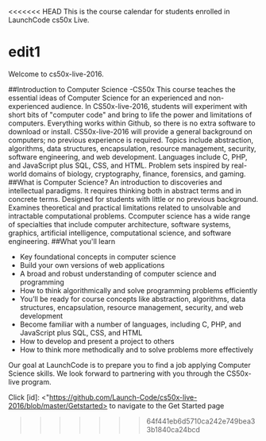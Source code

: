 <<<<<<< HEAD
This is the course calendar for students enrolled in LaunchCode cs50x Live.

edit1
=======
Welcome to cs50x-live-2016.  

##Introduction to Computer Science -CS50x
This course teaches the essential ideas of Computer Science for an experienced and non-experienced audience. In CS50x-live-2016, students will experiment with short bits of "computer code" and bring to life the power and limitations of computers. Everything works within Github, so there is no extra software to download or install. CS50x-live-2016 will provide a general background on computers; no previous experience is required. Topics include abstraction, algorithms, data structures, encapsulation, resource management, security, software engineering, and web development. Languages include C, PHP, and JavaScript plus SQL, CSS, and HTML. Problem sets inspired by real-world domains of biology, cryptography, finance, forensics, and gaming. 
##What is Computer Science?
An introduction to discoveries and intellectual paradigms. It requires thinking both in abstract terms and in concrete terms. Designed for students with little or no previous background. Examines theoretical and practical limitations related to unsolvable and intractable computational problems. Ccomputer science has a wide range of specialties that include computer architecture, software systems, graphics, artificial intelligence, computational science, and software engineering. 
##What you'll learn
*	Key foundational concepts in computer science 
*	Build your own versions of web applications
*	A broad and robust understanding of computer science and programming
*	How to think algorithmically and solve programming problems efficiently
*	You’ll be ready for course concepts like abstraction, algorithms, data structures, encapsulation, resource management, security, and web development
*	Become familiar with a number of languages, including C, PHP, and JavaScript plus SQL, CSS, and HTML
*	How to develop and present a project to others
* How to think more methodically and to solve problems more effectively

Our goal at LaunchCode is to prepare you to find a job applying Computer Science skills. We look forward to partnering with you through the CS50x-live program. 

Click [id]: <"https://github.com/Launch-Code/cs50x-live-2016/blob/master/Getstarted> to navigate to the Get Started page



>>>>>>> 64f441eb6d5710ca242e749bea33b1840ca24bcd
